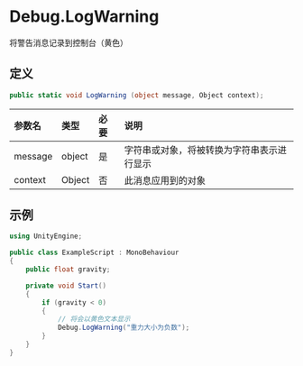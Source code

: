 # Debug.LogWarning

将警告消息记录到控制台（黄色）

## 定义

```csharp
public static void LogWarning (object message, Object context);
```

| 参数名     | 类型     | 必要  | 说明                    |
|:------- |:------ |:--- |:--------------------- |
| message | object | 是   | 字符串或对象，将被转换为字符串表示进行显示 |
| context | Object | 否   | 此消息应用到的对象             |

## 示例

```csharp
using UnityEngine;

public class ExampleScript : MonoBehaviour
{
    public float gravity;

    private void Start()
    {
        if (gravity < 0)
        {
            // 将会以黄色文本显示
            Debug.LogWarning("重力大小为负数");
        }
    }
}
```
